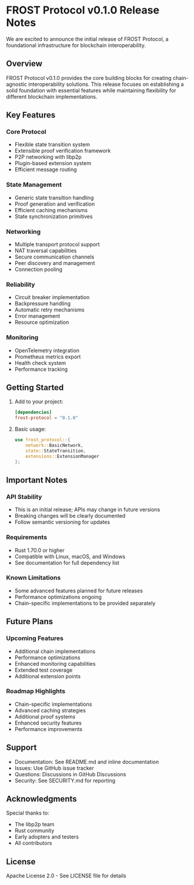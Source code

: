 # FROST Protocol v0.1.0 Release Notes

We are excited to announce the initial release of FROST Protocol, a foundational infrastructure for blockchain interoperability.

## Overview

FROST Protocol v0.1.0 provides the core building blocks for creating chain-agnostic interoperability solutions. This release focuses on establishing a solid foundation with essential features while maintaining flexibility for different blockchain implementations.

## Key Features

### Core Protocol
- Flexible state transition system
- Extensible proof verification framework
- P2P networking with libp2p
- Plugin-based extension system
- Efficient message routing

### State Management
- Generic state transition handling
- Proof generation and verification
- Efficient caching mechanisms
- State synchronization primitives

### Networking
- Multiple transport protocol support
- NAT traversal capabilities
- Secure communication channels
- Peer discovery and management
- Connection pooling

### Reliability
- Circuit breaker implementation
- Backpressure handling
- Automatic retry mechanisms
- Error management
- Resource optimization

### Monitoring
- OpenTelemetry integration
- Prometheus metrics export
- Health check system
- Performance tracking

## Getting Started

1. Add to your project:
   ```toml
   [dependencies]
   frost-protocol = "0.1.0"
   ```

2. Basic usage:
   ```rust
   use frost_protocol::{
       network::BasicNetwork,
       state::StateTransition,
       extensions::ExtensionManager
   };
   ```

## Important Notes

### API Stability
- This is an initial release; APIs may change in future versions
- Breaking changes will be clearly documented
- Follow semantic versioning for updates

### Requirements
- Rust 1.70.0 or higher
- Compatible with Linux, macOS, and Windows
- See documentation for full dependency list

### Known Limitations
- Some advanced features planned for future releases
- Performance optimizations ongoing
- Chain-specific implementations to be provided separately

## Future Plans

### Upcoming Features
- Additional chain implementations
- Performance optimizations
- Enhanced monitoring capabilities
- Extended test coverage
- Additional extension points

### Roadmap Highlights
- Chain-specific implementations
- Advanced caching strategies
- Additional proof systems
- Enhanced security features
- Performance improvements

## Support

- Documentation: See README.md and inline documentation
- Issues: Use GitHub issue tracker
- Questions: Discussions in GitHub Discussions
- Security: See SECURITY.md for reporting

## Acknowledgments

Special thanks to:
- The libp2p team
- Rust community
- Early adopters and testers
- All contributors

## License

Apache License 2.0 - See LICENSE file for details 